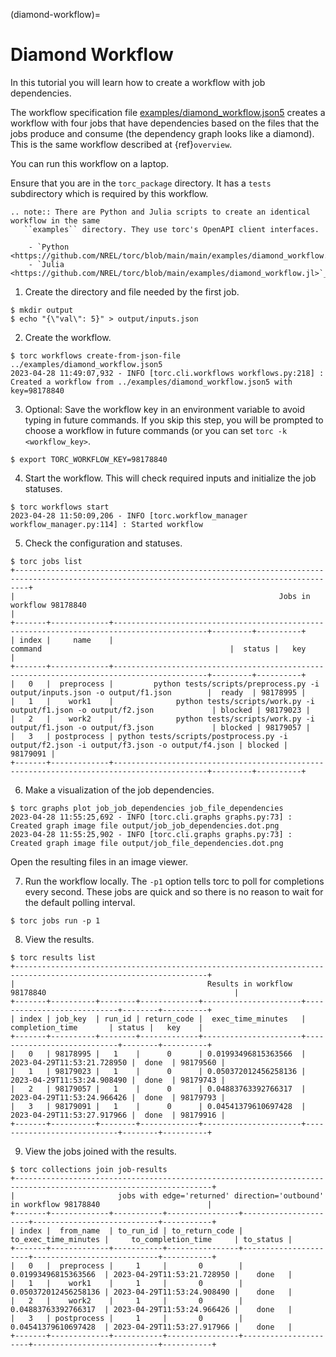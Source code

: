 (diamond-workflow)=

# Diamond Workflow

In this tutorial you will learn how to create a workflow with job dependencies.

The workflow specification file [examples/diamond_workflow.json5](https://github.com/NREL/torc/blob/main/examples/diamond_workflow.json5) creates a workflow
with four jobs that have dependencies based on the files that the jobs produce and consume (the
dependency graph looks like a diamond). This is the same workflow described at {ref}`overview`.

You can run this workflow on a laptop.

Ensure that you are in the `torc_package` directory. It has a `tests` subdirectory which is
required by this workflow.

```{eval-rst}
.. note:: There are Python and Julia scripts to create an identical workflow in the same
   ``examples`` directory. They use torc's OpenAPI client interfaces.

    - `Python <https://github.com/NREL/torc/blob/main/main/examples/diamond_workflow.py>`_
    - `Julia <https://github.com/NREL/torc/blob/main/examples/diamond_workflow.jl>`_

```

1. Create the directory and file needed by the first job.

```console
$ mkdir output
$ echo "{\"val\": 5}" > output/inputs.json
```

2. Create the workflow.

```console
$ torc workflows create-from-json-file ../examples/diamond_workflow.json5
2023-04-28 11:49:07,932 - INFO [torc.cli.workflows workflows.py:218] : Created a workflow from ../examples/diamond_workflow.json5 with key=98178840
```

3. Optional: Save the workflow key in an environment variable to avoid typing in future commands.
   If you skip this step, you will be prompted to choose a workflow in future commands (or you can
   set `torc -k <workflow_key>`.

```console
$ export TORC_WORKFLOW_KEY=98178840
```

4. Start the workflow. This will check required inputs and initialize the job statuses.

```console
$ torc workflows start
2023-04-28 11:50:09,206 - INFO [torc.workflow_manager workflow_manager.py:114] : Started workflow
```

5. Check the configuration and statuses.

```console
$ torc jobs list
+-----------------------------------------------------------------------------------------------------------------------------------------------+
|                                                           Jobs in workflow 98178840                                                           |
+-------+-------------+-------------------------------------------------------------------------------------------+---------+----------+
| index |     name    |                                          command                                          |  status |   key    |
+-------+-------------+-------------------------------------------------------------------------------------------+---------+----------+
|   0   |  preprocess |         python tests/scripts/preprocess.py -i output/inputs.json -o output/f1.json        |  ready  | 98178995 |
|   1   |    work1    |              python tests/scripts/work.py -i output/f1.json -o output/f2.json             | blocked | 98179023 |
|   2   |    work2    |              python tests/scripts/work.py -i output/f1.json -o output/f3.json             | blocked | 98179057 |
|   3   | postprocess | python tests/scripts/postprocess.py -i output/f2.json -i output/f3.json -o output/f4.json | blocked | 98179091 |
+-------+-------------+-------------------------------------------------------------------------------------------+---------+----------+
```

6. Make a visualization of the job dependencies.

```console
$ torc graphs plot job_job_dependencies job_file_dependencies
2023-04-28 11:55:25,692 - INFO [torc.cli.graphs graphs.py:73] : Created graph image file output/job_job_dependencies.dot.png
2023-04-28 11:55:25,902 - INFO [torc.cli.graphs graphs.py:73] : Created graph image file output/job_file_dependencies.dot.png
```

Open the resulting files in an image viewer.

7. Run the workflow locally. The `-p1` option tells torc to poll for completions every second.
   These jobs are quick and so there is no reason to wait for the default polling interval.

```console
$ torc jobs run -p 1
```

8. View the results.

```console
$ torc results list
+-----------------------------------------------------------------------------------------------------------------+
|                                           Results in workflow 98178840                                          |
+-------+----------+--------+-------------+----------------------+----------------------------+--------+----------+
| index | job_key  | run_id | return_code |  exec_time_minutes   |      completion_time       | status |   key    |
+-------+----------+--------+-------------+----------------------+----------------------------+--------+----------+
|   0   | 98178995 |   1    |      0      | 0.01993496815363566  | 2023-04-29T11:53:21.728950 |  done  | 98179560 |
|   1   | 98179023 |   1    |      0      | 0.050372012456258136 | 2023-04-29T11:53:24.908490 |  done  | 98179743 |
|   2   | 98179057 |   1    |      0      | 0.04883763392766317  | 2023-04-29T11:53:24.966426 |  done  | 98179793 |
|   3   | 98179091 |   1    |      0      | 0.04541379610697428  | 2023-04-29T11:53:27.917966 |  done  | 98179916 |
+-------+----------+--------+-------------+----------------------+----------------------------+--------+----------+
```

9. View the jobs joined with the results.

```console
$ torc collections join job-results
+------------------------------------------------------------------------------------------------------------------+
|                       jobs with edge='returned' direction='outbound' in workflow 98178840                        |
+-------+-------------+-----------+----------------+----------------------+----------------------------+-----------+
| index |  from_name  | to_run_id | to_return_code | to_exec_time_minutes |     to_completion_time     | to_status |
+-------+-------------+-----------+----------------+----------------------+----------------------------+-----------+
|   0   |  preprocess |     1     |       0        | 0.01993496815363566  | 2023-04-29T11:53:21.728950 |    done   |
|   1   |    work1    |     1     |       0        | 0.050372012456258136 | 2023-04-29T11:53:24.908490 |    done   |
|   2   |    work2    |     1     |       0        | 0.04883763392766317  | 2023-04-29T11:53:24.966426 |    done   |
|   3   | postprocess |     1     |       0        | 0.04541379610697428  | 2023-04-29T11:53:27.917966 |    done   |
+-------+-------------+-----------+----------------+----------------------+----------------------------+-----------+
```
